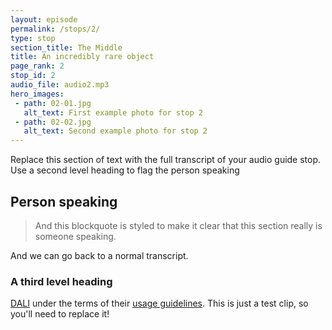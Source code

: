 ```yaml
---
layout: episode
permalink: /stops/2/
type: stop
section_title: The Middle
title: An incredibly rare object
page_rank: 2
stop_id: 2
audio_file: audio2.mp3
hero_images:
 - path: 02-01.jpg
   alt_text: First example photo for stop 2
 - path: 02-02.jpg
   alt_text: Second example photo for stop 2
---
```


Replace this section of text with the full transcript of your audio guide stop. Use a second level heading to flag the person speaking

## Person speaking

> And this blockquote is styled to make it clear that this section really is someone speaking.

And we can go back to a normal transcript.

### A third level heading

[DALI](http://www.dali.com) under the terms of their [usage guidelines](http://www.dali.com). This is just a test clip, so you'll need to replace it!
